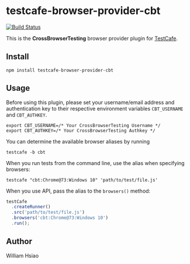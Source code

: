 # testcafe-browser-provider-cbt

[![Build Status](https://travis-ci.org/william-hsiao/testcafe-browser-provider-crossbrowsertesting.svg)](https://travis-ci.org/william-hsiao/testcafe-browser-provider-crossbrowsertesting)

This is the **CrossBrowserTesting** browser provider plugin for [TestCafe](http://devexpress.github.io/testcafe).

## Install

```
npm install testcafe-browser-provider-cbt
```

## Usage

Before using this plugin, please set your username/email address and authentication key to their respective environment variables `CBT_USERNAME` and `CBT_AUTHKEY`.

```
export CBT_USERNAME=/* Your CrossBrowserTesting Username */
export CBT_AUTHKEY=/* Your CrossBrowserTesting Authkey */
```

You can determine the available browser aliases by running

```
testcafe -b cbt
```

When you run tests from the command line, use the alias when specifying browsers:

```
testcafe "cbt:Chrome@73:Windows 10" 'path/to/test/file.js'
```

When you use API, pass the alias to the `browsers()` method:

```js
testCafe
  .createRunner()
  .src('path/to/test/file.js')
  .browsers('cbt:Chrome@73:Windows 10')
  .run();
```

## Author

William Hsiao
